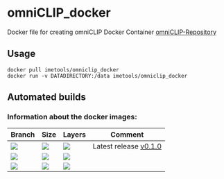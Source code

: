 # omniCLIP_docker
Docker file for creating omniCLIP Docker Container [omniCLIP-Repository](https://github.com/philippdre/omniCLIP)

## Usage
```
docker pull imetools/omniclip_docker
docker run -v DATADIRECTORY:/data imetools/omniclip_docker
```

## Automated builds

### Information about the docker images:
| Branch | Size | Layers | Comment |
|-|-|-|-|
|[![](https://images.microbadger.com/badges/version/imetools/omniclip_docker:v0.1.0.svg)](https://microbadger.com/images/imetools/omniclip_docker:v0.1.0) | [![](https://images.microbadger.com/badges/image/imetools/omniclip_docker:v0.1.0.svg)](https://microbadger.com/images/imetools/omniclip_docker:v0.1.0) | [![](https://images.microbadger.com/badges/commit/micropiece/micropiece:v1.1.0.svg)](https://microbadger.com/images/imetools/omniclip_docker:v0.1.0) | Latest release [v0.1.0](https://github.com/ime-tools/omniCLIP_docker/releases/tag/v0.1.0) |
|[![](https://images.microbadger.com/badges/version/imetools/omniclip_docker:master.svg)](https://microbadger.com/images/imetools/omniclip_docker:master) | [![](https://images.microbadger.com/badges/image/imetools/omniclip_docker:master.svg)](https://microbadger.com/images/imetools/omniclip_docker:master) | [![](https://images.microbadger.com/badges/commit/micropiece/micropiece:master.svg)](https://microbadger.com/images/imetools/omniclip_docker:master) | |
|[![](https://images.microbadger.com/badges/version/imetools/omniclip_docker:develop.svg)](https://microbadger.com/images/imetools/omniclip_docker:develop) | [![](https://images.microbadger.com/badges/image/imetools/omniclip_docker:develop.svg)](https://microbadger.com/images/imetools/omniclip_docker:develop) | [![](https://images.microbadger.com/badges/commit/micropiece/micropiece:develop.svg)](https://microbadger.com/images/imetools/omniclip_docker:develop) | |
